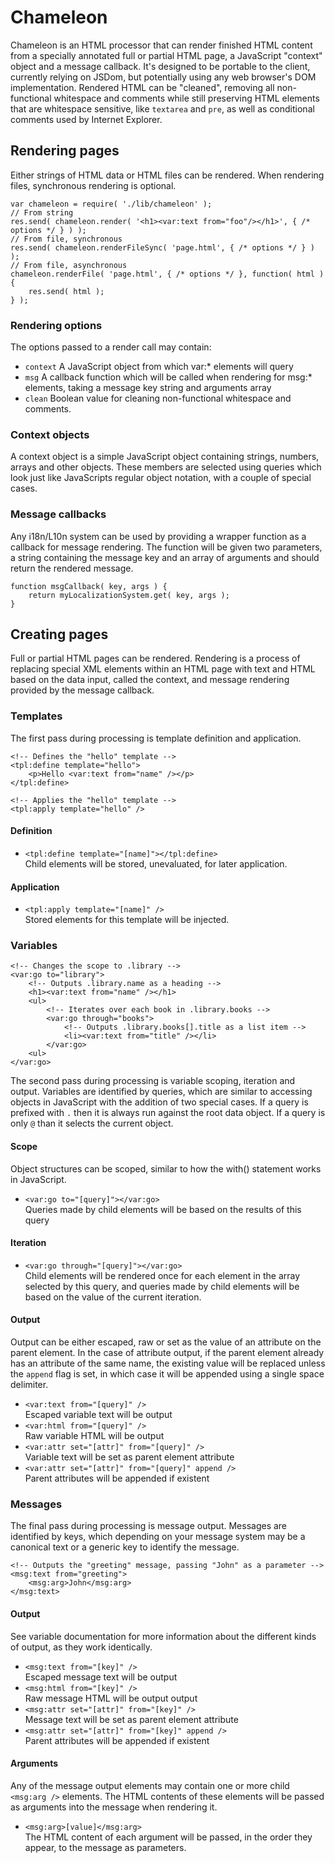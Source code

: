 # Chameleon

Chameleon is an HTML processor that can render finished HTML content from a specially annotated full or partial HTML page, a JavaScript "context" object and a message callback. It's designed to be portable to the client, currently relying on JSDom, but potentially using any web browser's DOM implementation. Rendered HTML can be "cleaned", removing all non-functional whitespace and comments while still preserving HTML elements that are whitespace sensitive, like `textarea` and `pre`, as well as conditional comments used by Internet Explorer.

## Rendering pages

Either strings of HTML data or HTML files can be rendered. When rendering files, synchronous rendering is optional.

    var chameleon = require( './lib/chameleon' );
    // From string
    res.send( chameleon.render( '<h1><var:text from="foo"/></h1>', { /* options */ } ) );
    // From file, synchronous
    res.send( chameleon.renderFileSync( 'page.html', { /* options */ } ) );
    // From file, asynchronous
    chameleon.renderFile( 'page.html', { /* options */ }, function( html ) {
        res.send( html );
    } );

### Rendering options 

The options passed to a render call may contain:

* `context` A JavaScript object from which var:* elements will query
* `msg` A callback function which will be called when rendering for msg:* elements, taking a message key string and arguments array
* `clean` Boolean value for cleaning non-functional whitespace and comments.

### Context objects

A context object is a simple JavaScript object containing strings, numbers, arrays and other objects. These members are selected using queries which look just like JavaScripts regular object notation, with a couple of special cases.

### Message callbacks

Any i18n/L10n system can be used by providing a wrapper function as a callback for message rendering. The function will be given two parameters, a string containing the message key and an array of arguments and should return the rendered message.

    function msgCallback( key, args ) {
        return myLocalizationSystem.get( key, args );
    }

## Creating pages

Full or partial HTML pages can be rendered. Rendering is a process of replacing special XML elements within an HTML page with text and HTML based on the data input, called the context, and message rendering provided by the message callback.

### Templates

The first pass during processing is template definition and application.

    <!-- Defines the "hello" template -->
    <tpl:define template="hello">
    	<p>Hello <var:text from="name" /></p>
    </tpl:define>
    
    <!-- Applies the "hello" template -->
    <tpl:apply template="hello" />

#### Definition

* `<tpl:define template="[name]"></tpl:define>`<br />Child elements will be stored, unevaluated, for later application.

#### Application

* `<tpl:apply template="[name]" />`<br />Stored elements for this template will be injected.

### Variables

    <!-- Changes the scope to .library -->
    <var:go to="library">
        <!-- Outputs .library.name as a heading -->
        <h1><var:text from="name" /></h1>
        <ul>
            <!-- Iterates over each book in .library.books -->
	        <var:go through="books">
                <!-- Outputs .library.books[].title as a list item -->
	            <li><var:text from="title" /></li>
	        </var:go>
        <ul>
    </var:go>

The second pass during processing is variable scoping, iteration and output. Variables are identified by queries, which are similar to accessing objects in JavaScript with the addition of two special cases. If a query is prefixed with `.` then it is always run against the root data object. If a query is only `@` than it selects the current object.

#### Scope

Object structures can be scoped, similar to how the with() statement works in JavaScript.

* `<var:go to="[query]"></var:go>`<br />Queries made by child elements will be based on the results of this query

#### Iteration

* `<var:go through="[query]"></var:go>`<br />Child elements will be rendered once for each element in the array selected by this query, and queries made by child elements will be based on the value of the current iteration.

#### Output

Output can be either escaped, raw or set as the value of an attribute on the parent element. In the case of attribute output, if the parent element already has an attribute of the same name, the existing value will be replaced unless the `append` flag is set, in which case it will be appended using a single space delimiter.

* `<var:text from="[query]" />`<br />Escaped variable text will be output
* `<var:html from="[query]" />`<br />Raw variable HTML will be output
* `<var:attr set="[attr]" from="[query]" />`<br />Variable text will be set as parent element attribute
* `<var:attr set="[attr]" from="[query]" append />`<br />Parent attributes will be appended if existent

### Messages

The final pass during processing is message output. Messages are identified by keys, which depending on your message system may be a canonical text or a generic key to identify the message.

    <!-- Outputs the "greeting" message, passing "John" as a parameter -->
    <msg:text from="greeting">
        <msg:arg>John</msg:arg>
    </msg:text>

#### Output

See variable documentation for more information about the different kinds of output, as they work identically.

* `<msg:text from="[key]" />`<br />Escaped message text will be output
* `<msg:html from="[key]" />`<br />Raw message HTML will be output output
* `<msg:attr set="[attr]" from="[key]" />`<br />Message text will be set as parent element attribute
* `<msg:attr set="[attr]" from="[key]" append />`<br />Parent attributes will be appended if existent

#### Arguments

Any of the message output elements may contain one or more child `<msg:arg />` elements. The HTML contents of these elements will be passed as arguments into the message when rendering it.

* `<msg:arg>[value]</msg:arg>`<br />The HTML content of each argument will be passed, in the order they appear, to the message as parameters.
